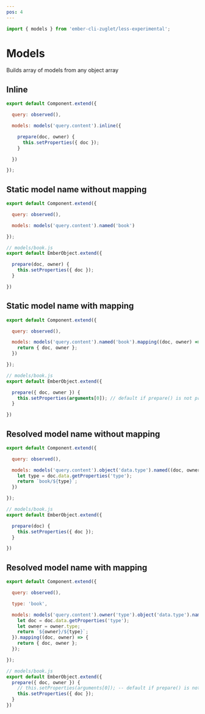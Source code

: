 ```yaml
---
pos: 4
---
```


``` javascript
import { models } from 'ember-cli-zuglet/less-experimental';
```

# Models

Builds array of models from any object array

## Inline

``` javascript
export default Component.extend({

  query: observed(),

  models: models('query.content').inline({

    prepare(doc, owner) {
      this.setProperties({ doc });
    }

  })

});
```

## Static model name without mapping

``` javascript
export default Component.extend({

  query: observed(),

  models: models('query.content').named('book')

});
```

``` javascript
// models/book.js
export default EmberObject.extend({

  prepare(doc, owner) {
    this.setProperties({ doc });
  }

})
```

## Static model name with mapping

``` javascript
export default Component.extend({

  query: observed(),

  models: models('query.content').named('book').mapping((doc, owner) => {
    return { doc, owner };
  })

});
```

``` javascript
// models/book.js
export default EmberObject.extend({

  prepare({ doc, owner }) {
    this.setProperties(arguments[0]); // default if prepare() is not provided
  }

})
```

## Resolved model name without mapping

``` javascript
export default Component.extend({

  query: observed(),

  models: models('query.content').object('data.type').named((doc, owner) => {
    let type = doc.data.getProperties('type');
    return `book/${type}`;
  })

});
```

``` javascript
// models/book.js
export default EmberObject.extend({

  prepare(doc) {
    this.setProperties({ doc });
  }

})
```

## Resolved model name with mapping

``` javascript
export default Component.extend({

  query: observed(),

  type: 'book',

  models: models('query.content').owner('type').object('data.type').named((doc, owner) => {
    let doc = doc.data.getProperties('type');
    let owner = owner.type;
    return `${owner}/${type}`;
  }).mapping((doc, owner) => {
    return { doc, owner };
  });

});
```

``` javascript
// models/book.js
export default EmberObject.extend({
  prepare({ doc, owner }) {
    // this.setProperties(arguments[0]); -- default if prepare() is not provided
    this.setProperties({ doc });
  }
})
```
